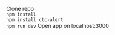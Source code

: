 Clone repo <br>
`npm install`<br>
`npm install ctc-alert`<br>
`npm run dev`
Open app on localhost:3000
